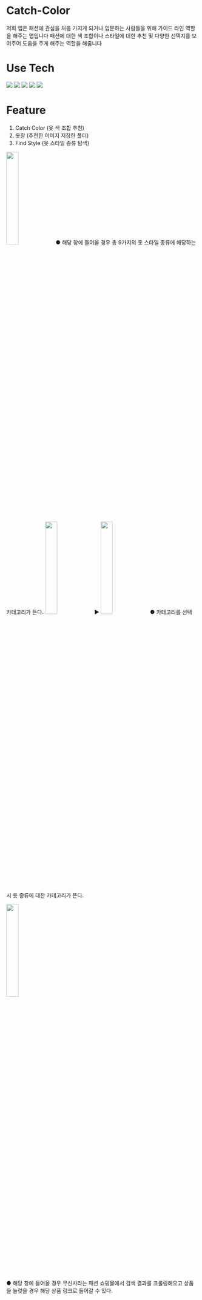 # Catch-Color
저희 앱은 패션에 관심을 처음 가지게 되거나 입문하는 사람들을 위해 가이드 라인 역할을 해주는 앱입니다
패션에 대한 색 조합이나 스타일에 대한 추천 및 다양한 선택지를 보여주어 도움을 주게 해주는 역할을 해줍니다 

# Use Tech
 <img src="https://img.shields.io/badge/Android Studio-3DDC84?style=for-the-badge&logo=Android Studio&logoColor=white"/> <img src="https://img.shields.io/badge/Kotlin-006600?style=for-the-badge&logo=Kotlin&logoColor=white"/> <img src="https://img.shields.io/badge/AWS-FF9900?style=for-the-badge&logo=Amazon aws&logoColor=white"/> <img src="https://img.shields.io/badge/Python-2962FF?style=for-the-badge&logo=Python&logoColor=white"/>  <img src="https://img.shields.io/badge/Flask-000000?style=for-the-badge&logo=Flask&logoColor=white"/> 

# Feature
1. Catch Color (옷 색 조합 추천)
2. 옷장 (추천한 이미지 저장한 폴더)
3. Find Style (옷 스타일 종류 탐색)

   
<img width="25%" src="https://github.com/Catch-Color/catchcolor/assets/143383060/9940cb5e-2d30-412c-9f1d-a2ed1a58af57"> ● 해당 창에 들어올 경우 총 9가지의 옷 스타일 종류에 해당하는 카테고리가 뜬다.
<img width="25%" src="https://github.com/Catch-Color/catchcolor/assets/143383060/e0e2e354-c918-4719-9711-cfe35b98dacd"> ▶
<img width="25%" src="https://github.com/Catch-Color/catchcolor/assets/143383060/4c886a64-ba99-4737-b4e0-c0940fbc603a"> ● 카테고리를 선택 시 옷 종류에 대한 카테고리가 뜬다.

<img width="25%" src="https://github.com/Catch-Color/catchcolor/assets/143383060/5f5329a2-5f35-4ece-b6f4-fe50e12664fb"> 



● 해당 창에 들어올 경우 무신사라는 패션 쇼핑몰에서 검색 결과를 크롤링해오고 상품을 눌럿을 경우 해당 상품 링크로 들어갈 수 있다. 
